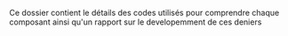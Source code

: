 Ce dossier contient le détails des codes utilisés pour comprendre chaque composant ainsi qu'un rapport sur le developemment de ces deniers
